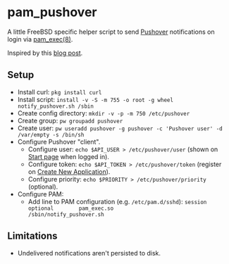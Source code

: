 # pam_pushover
A little FreeBSD specific helper script to send [Pushover](https://pushover.net) notifications on login via [pam_exec(8)](https://man.freebsd.org/pam_exec).

Inspired by this [blog post](https://medium.com/privacyguides/enabling-pushover-notifications-on-successful-ssh-logins-a0f984cfbd9d).

## Setup
* Install curl: `pkg install curl`
* Install script: `install -v -S -m 755 -o root -g wheel notify_pushover.sh /sbin`
* Create config directory: `mkdir -v -p -m 750 /etc/pushover`
* Create group: `pw groupadd pushover`
* Create user: `pw useradd pushover -g pushover -c 'Pushover user' -d /var/empty -s /bin/sh`
* Configure Pushover "client".
	* Configure user: `echo $API_USER > /etc/pushover/user` (shown on [Start page](https://pushover.net/) when logged in).
	* Configure token: `echo $API_TOKEN > /etc/pushover/token` (register on [Create New Application](https://pushover.net/apps/build)).
	* Configure priority: `echo $PRIORITY > /etc/pushover/priority` (optional).
* Configure PAM:
	* Add line to PAM configuration (e.g. `/etc/pam.d/sshd`): `session         optional        pam_exec.so             /sbin/notify_pushover.sh`

## Limitations
* Undelivered notifications aren't persisted to disk.
